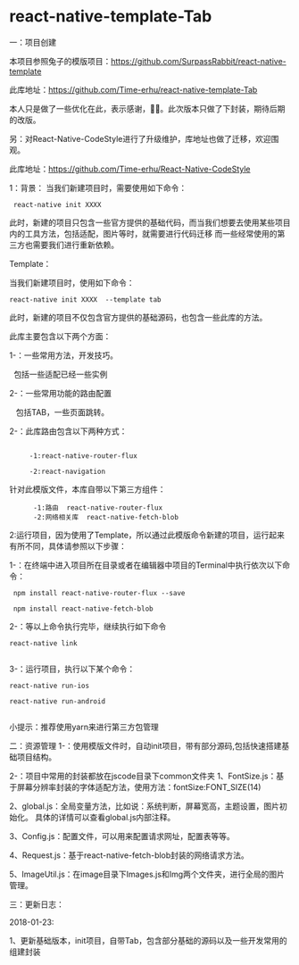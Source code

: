 # react-native-template-Tab

一：项目创建

本项目参照兔子的模版项目：https://github.com/SurpassRabbit/react-native-template

此库地址：https://github.com/Time-erhu/react-native-template-Tab

本人只是做了一些优化在此，表示感谢，🙏🙏。此次版本只做了下封装，期待后期的改版。

另：对React-Native-CodeStyle进行了升级维护，库地址也做了迁移，欢迎围观。

此库地址：https://github.com/Time-erhu/React-Native-CodeStyle

 1：背景：
 当我们新建项目时，需要使用如下命令：
 
```
 react-native init XXXX
 ```
 
 此时，新建的项目只包含一些官方提供的基础代码，而当我们想要去使用某些项目内的工具方法，包括适配，图片等时，就需要进行代码迁移
 而一些经常使用的第三方也需要我们进行重新依赖。
 
 
 Template：
 
 当我们新建项目时，使用如下命令：
 ```
 react-native init XXXX  --template tab
```
 
 此时，新建的项目不仅包含官方提供的基础源码，也包含一些此库的方法。
 
 此库主要包含以下两个方面：
 
 1-：一些常用方法，开发技巧。
 
   包括一些适配已经一些实例
   
 2-：一些常用功能的路由配置
 
    包括TAB，一些页面跳转。
   
 2-：此库路由包含以下两种方式：
```

     -1:react-native-router-flux
     
     -2:react-navigation

```
     
 针对此模版文件，本库自带以下第三方组件：
```
      -1:路由  react-native-router-flux
      -2:网络相关库  react-native-fetch-blob

```

 
2:运行项目，因为使用了Template，所以通过此模版命令新建的项目，运行起来有所不同，具体请参照以下步骤：

1-：在终端中进入项目所在目录或者在编辑器中项目的Terminal中执行依次以下命令：

```
 npm install react-native-router-flux --save
 
 npm install react-native-fetch-blob
```
 
2-：等以上命令执行完毕，继续执行如下命令

```
react-native link
 
```
3-：运行项目，执行以下某个命令：

```
react-native run-ios

react-native run-android
 
```
小提示：推荐使用yarn来进行第三方包管理

二：资源管理
1-：使用模版文件时，自动init项目，带有部分源码,包括快速搭建基础项目结构。

2-：项目中常用的封装都放在jscode目录下common文件夹
1、FontSize.js：基于屏幕分辨率封装的字体适配方法，使用方法：fontSize:FONT_SIZE(14)

2、global.js：全局变量方法，比如说：系统判断，屏幕宽高，主题设置，图片初始化。 具体的详情可以查看global.js内部注释。

3、Config.js：配置文件，可以用来配置请求网址，配置表等等。

4、Request.js：基于react-native-fetch-blob封装的网络请求方法。

5、ImageUtil.js：在image目录下Images.js和Img两个文件夹，进行全局的图片管理。


三：更新日志：

2018-01-23:

1、更新基础版本，init项目，自带Tab，包含部分基础的源码以及一些开发常用的组建封装
